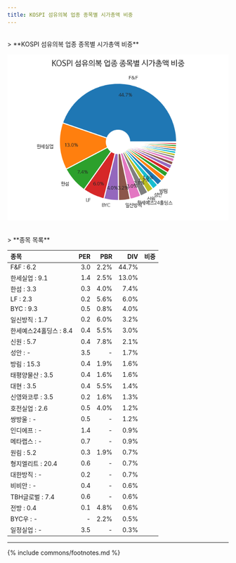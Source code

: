 ```yaml
---
title: KOSPI 섬유의복 업종 종목별 시가총액 비중
---
```

<br>
> **KOSPI 섬유의복 업종 종목별 시가총액 비중<a id="pie"></a>**

![KOSPI 섬유의복 업종 종목별 시가총액 비중](images/kospi_업종_섬유의복_종목.png)

<br>
> **종목 목록<a id="list"></a>**

| **종목** | **PER** | **PBR** | **DIV** | **비중** |
| :------- | ------: | ------: | ------: | -------: |
| F&F : 6.2 | 3.0 | 2.2% | 44.7% |
| 한세실업 : 9.1 | 1.4 | 2.5% | 13.0% |
| 한섬 : 3.3 | 0.3 | 4.0% | 7.4% |
| LF : 2.3 | 0.2 | 5.6% | 6.0% |
| BYC : 9.3 | 0.5 | 0.8% | 4.0% |
| 일신방직 : 1.7 | 0.2 | 6.0% | 3.2% |
| 한세예스24홀딩스 : 8.4 | 0.4 | 5.5% | 3.0% |
| 신원 : 5.7 | 0.4 | 7.8% | 2.1% |
| 성안 : - | 3.5 | - | 1.7% |
| 방림 : 15.3 | 0.4 | 1.9% | 1.6% |
| 태평양물산 : 3.5 | 0.4 | 1.6% | 1.6% |
| 대현 : 3.5 | 0.4 | 5.5% | 1.4% |
| 신영와코루 : 3.5 | 0.2 | 1.6% | 1.3% |
| 호전실업 : 2.6 | 0.5 | 4.0% | 1.2% |
| 쌍방울 : - | 0.5 | - | 1.2% |
| 인디에프 : - | 1.4 | - | 0.9% |
| 메타랩스 : - | 0.7 | - | 0.9% |
| 원림 : 5.2 | 0.3 | 1.9% | 0.7% |
| 형지엘리트 : 20.4 | 0.6 | - | 0.7% |
| 대한방직 : - | 0.2 | - | 0.7% |
| 비비안 : - | 0.4 | - | 0.6% |
| TBH글로벌 : 7.4 | 0.6 | - | 0.6% |
| 전방 : 0.4 | 0.1 | 4.8% | 0.6% |
| BYC우 : - | - | 2.2% | 0.5% |
| 일정실업 : - | 3.5 | - | 0.3% |

---
{% include commons/footnotes.md %}